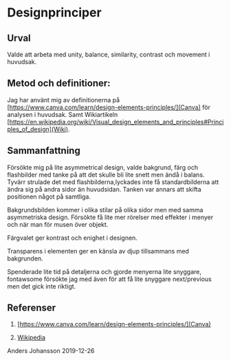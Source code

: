 Designprinciper
=======================


Urval
-----------------------
Valde att arbeta med unity, balance, similarity, contrast och movement i huvudsak.  

Metod och definitioner:
-------------------------
Jag har använt mig av definitionerna på [https://www.canva.com/learn/design-elements-principles/](Canva) för analysen i huvudsak.
Samt Wikiartikeln [https://en.wikipedia.org/wiki/Visual_design_elements_and_principles#Principles_of_design](Wiki).


Sammanfattning
-------------------
Försökte mig på lite asymmetrical design, valde bakgrund, färg och flashbilder med tanke på att det skulle bli lite snett men ändå i balans.
Tyvärr strulade det med flashbilderna,lyckades inte få standardbilderna att ändra sig på andra sidor än huvudsidan. Tanken var annars att skifta positionen något på samtliga.

Bakgrundsbilden kommer i olika stilar på olika sidor men med samma asymmetriska design. Försökte få lite mer rörelser med effekter i menyer och när man för musen över objekt.

Färgvalet ger kontrast och enighet i designen.

Transparens i elementen ger en känsla av djup tillsammans med bakgrunden.

Spenderade lite tid på detaljerna och gjorde menyerna lite snyggare, fontawsome försökte jag med även för att få lite snyggare next/previous men det gick inte riktigt.




Referenser
-------------------

1.  [https://www.canva.com/learn/design-elements-principles/](Canva)

2. [Wikipedia](https://en.wikipedia.org/wiki/Visual_design_elements_and_principles#Principles_of_design)


Anders Johansson 2019-12-26

